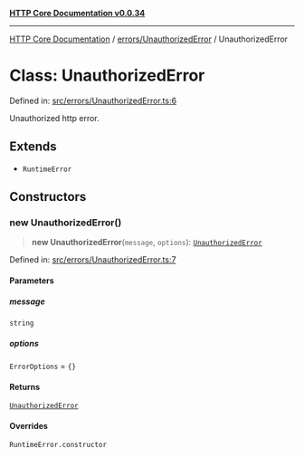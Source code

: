[**HTTP Core Documentation v0.0.34**](../../../README.md)

***

[HTTP Core Documentation](../../../modules.md) / [errors/UnauthorizedError](../README.md) / UnauthorizedError

# Class: UnauthorizedError

Defined in: [src/errors/UnauthorizedError.ts:6](https://github.com/stonemjs/http-core/blob/424f80742be298e137f118c0e2e80266a8a78f3c/src/errors/UnauthorizedError.ts#L6)

Unauthorized http error.

## Extends

- `RuntimeError`

## Constructors

### new UnauthorizedError()

> **new UnauthorizedError**(`message`, `options`): [`UnauthorizedError`](UnauthorizedError.md)

Defined in: [src/errors/UnauthorizedError.ts:7](https://github.com/stonemjs/http-core/blob/424f80742be298e137f118c0e2e80266a8a78f3c/src/errors/UnauthorizedError.ts#L7)

#### Parameters

##### message

`string`

##### options

`ErrorOptions` = `{}`

#### Returns

[`UnauthorizedError`](UnauthorizedError.md)

#### Overrides

`RuntimeError.constructor`
